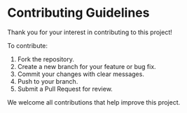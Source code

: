 # Contributing Guidelines

Thank you for your interest in contributing to this project!  

To contribute:  
1. Fork the repository.  
2. Create a new branch for your feature or bug fix.  
3. Commit your changes with clear messages.  
4. Push to your branch.  
5. Submit a Pull Request for review.  

We welcome all contributions that help improve this project.
